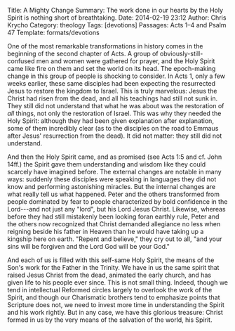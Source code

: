 Title: A Mighty Change
Summary: The work done in our hearts by the Holy Spirit is nothing short of breathtaking.
Date: 2014-02-19 23:12
Author: Chris Krycho
Category: theology
Tags: [devotions]
Passages: Acts 1–4 and Psalm 47
Template: formats/devotions

One of the most remarkable transformations in history comes in the beginning of
the second chapter of Acts. A group of obviously-still-confused men and women
were gathered for prayer, and the Holy Spirit came like fire on them and set the
world on its head. The epoch-making change in this group of people is shocking
to consider. In Acts 1, only a few weeks earlier, these same disciples had been
expecting the resurrected Jesus to restore the kingdom to Israel. This is truly
marvelous: Jesus the Christ had risen from the dead, and all his teachings had
still not sunk in. They still did not understand that what he was about was the
restoration of *all* things, not only the restoration of Israel. This was why
they needed the Holy Spirit: although they had been given explanation after
explanation, some of them incredibly clear (as to the disciples on the road to
Emmaus after Jesus' resurrection from the dead).  It did not matter: they still
did not understand.

And then the Holy Spirit came, and as promised (see Acts 1:5 and cf. John 14ff.)
the Spirit gave them understanding and wisdom like they could scarcely have
imagined before. The external changes are notable in many ways: suddenly these
disciples were speaking in languages they did not know and performing
astonishing miracles. But the internal changes are what really tell us what
happened. Peter and the others transformed from people dominated by fear to
people characterized by bold confidence in the Lord---and not just any "lord",
but his Lord Jesus Christ. Likewise, whereas before they had still mistakenly
been looking foran earthly rule, Peter and the others now recognized that Christ
demanded allegiance no less when reigning beside his father in Heaven than he
would have taking up a kingship here on earth. "Repent and believe," they cry
out to all, "and your sins will be forgiven and the Lord God will be your God."

And each of us is filled with this self-same Holy Spirit, the means of the Son's
work for the Father in the Trinity. We have in us the same spirit that raised
Jesus Christ from the dead, animated the early church, and has given life to his
people ever since. This is not small thing. Indeed, though we tend in
intellectual Reformed circles largely to overlook the work of the Spirit, and
though our Charismatic brothers tend to emphasize points that Scripture does
not, we need to invest more time in understanding the Spirit and his work
rightly. But in any case, we have this glorious treasure: Christ formed in us by
the very means of the salvation of the world, his Spirit.
